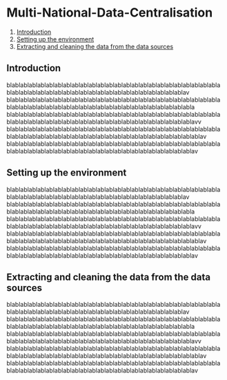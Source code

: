# Multi-National-Data-Centralisation

1. [Introduction](#introduction)
2. [Setting up the environment](Settinguptheenvironment)
3. [Extracting and cleaning the data from the data sources](Extractingandcleaningthedatafromthedatasources)

## Introduction

blablablablablablablablablablablablablablablablablablablablablablablablablablablablablablablablablablablablablablablablablablablablablablav
blablablablablablablablablablablablablablablablablablablablablablablablablablablablablablablablablablablablablablablablablablablablablablabla
blablablablablablablablablablablablablablablablablablablablablablablablablablablablablablablablablablablablablablablablablablablablablablablavv
blablablablablablablablablablablablablablablablablablablablablablablablablablablablablablablablablablablablablablablablablablablablablablablablav
blablablablablablablablablablablablablablablablablablablablablablablablablablablablablablablablablablablablablablablablablablablablablablablav

## Setting up the environment

blablablablablablablablablablablablablablablablablablablablablablablablablablablablablablablablablablablablablablablablablablablablablablav
blablablablablablablablablablablablablablablablablablablablablablablablablablablablablablablablablablablablablablablablablablablablablablabla
blablablablablablablablablablablablablablablablablablablablablablablablablablablablablablablablablablablablablablablablablablablablablablablavv
blablablablablablablablablablablablablablablablablablablablablablablablablablablablablablablablablablablablablablablablablablablablablablablablav
blablablablablablablablablablablablablablablablablablablablablablablablablablablablablablablablablablablablablablablablablablablablablablablav

## Extracting and cleaning the data from the data sources

blablablablablablablablablablablablablablablablablablablablablablablablablablablablablablablablablablablablablablablablablablablablablablav
blablablablablablablablablablablablablablablablablablablablablablablablablablablablablablablablablablablablablablablablablablablablablablabla
blablablablablablablablablablablablablablablablablablablablablablablablablablablablablablablablablablablablablablablablablablablablablablablavv
blablablablablablablablablablablablablablablablablablablablablablablablablablablablablablablablablablablablablablablablablablablablablablablablav
blablablablablablablablablablablablablablablablablablablablablablablablablablablablablablablablablablablablablablablablablablablablablablablav
